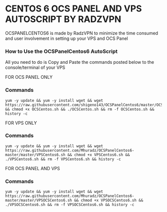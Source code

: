 # CENTOS 6 OCS PANEL AND VPS AUTOSCRIPT BY RADZVPN

OCSPANELCENTOS6 is made by RadzVPN to minimize the time consumed and user involvement in setting up your VPS and OCS Panel


### How to Use the OCSPanelCentos6 AutoScript

All you need to do is Copy and Paste the commands posted below to the console/terminal of your VPS

FOR OCS PANEL ONLY

### Commands

```
yum -y update && yum -y install wget && wget https://raw.githubusercontent.com/shigeno143/OCSPanelCentos6/master/OCSCentos.sh && chmod +x OCSCentos.sh && ./OCSCentos.sh && rm -f OCSCentos.sh && history -c
```

FOR VPS ONLY

### Commands
```
yum -y update && yum -y install wget && wget https://raw.githubusercontent.com/Mhuradz/OCSPanelCentos6-master/master/VPSCentos6.sh && chmod +x VPSCentos6.sh && ./VPSCentos6.sh && rm -f VPSCentos6.sh && history -c
```

FOR OCS PANEL AND VPS

### Commands
```
yum -y update && yum -y install wget && wget https://raw.githubusercontent.com/Mhuradz/OCSPanelCentos6-master/master/VPSOCSCentos6.sh && chmod +x VPSOCSCentos6.sh && ./VPSOCSCentos6.sh && rm -f VPSOCSCentos6.sh && history -c
```
